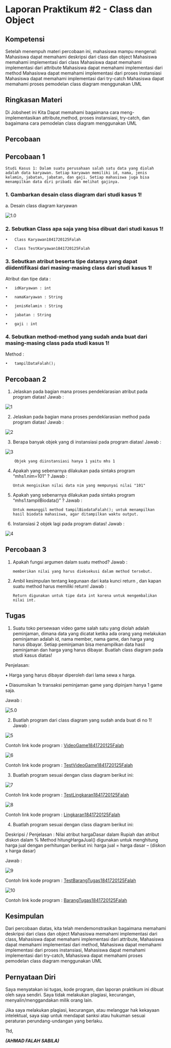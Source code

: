 # Laporan Praktikum #2 - Class dan Object

## Kompetensi

Setelah menempuh materi percobaan ini, mahasiswa mampu mengenal: 
Mahasiswa dapat memahami deskripsi dari class dan object
  Mahasiswa memahami implementasi dari class
  Mahasiswa dapat memahami implementasi dari attribute
  Mahasiswa dapat memahami implementasi dari method
  Mahasiswa dapat memahami implementasi dari proses instansiasi
  Mahasiswa dapat memahami implementasi dari try-catch
  Mahasiswa dapat memahami proses pemodelan class diagram menggunakan UML
 

## Ringkasan Materi
 Di Jobsheet ini Kita Dapat memahami bagaimana cara meng-implementasikan attribute,method, proses instansiasi, try-catch, dan bagaimana cara pemodelan class diagram menggunakan UML

## Percobaan

## Percobaan 1

    Studi Kasus 1: Dalam suatu perusahaan salah satu data yang diolah adalah data karyawan. Setiap karyawan memiliki id, nama, jenis kelamin, jabatan, jabatan, dan gaji. Setiap mahasiswa juga bisa menampilkan data diri pribadi dan melihat gajinya. 

### 1.	Gambarkan desain class diagram dari studi kasus 1! 
 a.	Desain class diagram karyawan


![1.0](img/1.0.PNG)


### 2.	Sebutkan Class apa saja yang bisa dibuat dari studi kasus 1! 

    •	Class Karyawan1841720125Falah

    •	Class TestKaryawan1841720125Falah

### 3.	Sebutkan atribut beserta tipe datanya yang dapat diidentifikasi dari masing-masing class dari studi kasus 1! 
Atribut dan tipe data : 

    •	idKaryawan : int

    •	namaKaryawan : String

    •	jenisKelamin : String

    •	jabatan : String

    •	gaji : int

### 4.	Sebutkan method-method yang sudah anda buat dari masing-masing class pada studi kasus 1!
Method : 

    •	tampilDataFalah();



## Percobaan 2
1.	Jelaskan pada bagian mana proses pendeklarasian atribut pada program diatas!
Jawab : 

![1](img/1.PNG)

2.	Jelaskan pada bagian mana proses pendeklarasian method pada program diatas!
Jawab :

![2](img/2.PNG)

3.	Berapa banyak objek yang di instansiasi pada program diatas!
Jawab : 

![3](img/3.PNG)

        Objek yang diinstansiasi hanya 1 yaitu mhs 1 

4.	Apakah yang sebenarnya dilakukan pada sintaks program “mhs1.nim=101” ?
Jawab : 

        Untuk mengisikan nilai data nim yang mempunyai nilai "101"

5.	Apakah yang sebenarnya dilakukan pada sintaks program “mhs1.tampilBiodata()” ?
Jawab : 

        Untuk memanggil method tampilBiodataFalah(); untuk menampilkan hasil biodata mahasiswa, agar ditampilkan waktu output.

6.	Instansiasi 2 objek lagi pada program diatas!
Jawab : 

![4](img/4.PNG)


## Percobaan 3

1.	Apakah fungsi argumen dalam suatu method?
Jawab : 

        memberikan nilai yang harus dieksekusi dalam method tersebut.

2.	Ambil kesimpulan tentang kegunaan dari kata kunci return , dan kapan suatu method harus memiliki return!
Jawab : 

        Return digunakan untuk tipe data int karena untuk mengembalikan nilai int.


## Tugas

1.	Suatu toko persewaan video game salah satu yang diolah adalah peminjaman, dimana data yang dicatat ketika ada orang yang melakukan peminjaman adalah id, nama member, nama game, dan harga yang harus dibayar. Setiap peminjaman bisa menampilkan data hasil peminjaman dan harga yang harus dibayar. Buatlah class diagram pada studi kasus diatas! 

Penjelasan: 

•	Harga yang harus dibayar diperoleh dari lama sewa x harga. 

•	Diasumsikan 1x transaksi peminjaman game yang dipinjam hanya 1 game saja.

Jawab : 

![5.0](img/5.0.PNG)

2.	Buatlah program dari class diagram yang sudah anda buat di no 1!
Jawab : 

![5](img/5.PNG)

Contoh link kode program : [VideoGame1841720125Falah](../../src/2_Class_dan_Object/VideoGame1841720125Falah.java)

![6](img/6.PNG)

Contoh link kode program : [TestVideoGame1841720125Falah](../../src/2_Class_dan_Object/VideoGame1841720125Falah.java)

3.	Buatlah program sesuai dengan class diagram berikut ini:

![7](img/7.PNG)

Contoh link kode program : [TestLingkaran1841720125Falah](../../src/2_Class_dan_Object/TestLingkaran1841720125Falah.java)

![8](img/8.PNG)

Contoh link kode program : [Lingkaran1841720125Falah](../../src/2_Class_dan_Object/Lingkaran1841720125Falah.java)

4.	Buatlah program sesuai dengan class diagram berikut ini: 
 
 Deskripsi / Penjelasan : 
 Nilai atribut hargaDasar dalam Rupiah dan atribut diskon dalam % 
 Method hitungHargaJual() digunakan untuk menghitung harga jual dengan perhitungan berikut ini: harga jual = harga dasar – (diskon x harga dasar)

Jawab : 

![9](img/9.PNG)

Contoh link kode program : [TestBarangTugas1841720125Falah](../../src/2_Class_dan_Object/TestBarangTugas1841720125Falah.java)

![10](img/10.PNG)

Contoh link kode program : [BarangTugas1841720125Falah](../../src/2_Class_dan_Object/BarangTugas1841720125Falah.java)

## Kesimpulan

Dari percobaan diatas, kita telah mendemonstrasikan bagaimana memahami deskripsi dari class dan object Mahasiswa memahami implementasi dari class, Mahasiswa dapat memahami implementasi dari attribute, Mahasiswa dapat memahami implementasi dari method, Mahasiswa dapat memahami implementasi dari proses instansiasi, Mahasiswa dapat memahami implementasi dari try-catch, Mahasiswa dapat memahami proses pemodelan class diagram menggunakan UML

## Pernyataan Diri

Saya menyatakan isi tugas, kode program, dan laporan praktikum ini dibuat oleh saya sendiri. Saya tidak melakukan plagiasi, kecurangan, menyalin/menggandakan milik orang lain.

Jika saya melakukan plagiasi, kecurangan, atau melanggar hak kekayaan intelektual, saya siap untuk mendapat sanksi atau hukuman sesuai peraturan perundang-undangan yang berlaku.

Ttd,

***(AHMAD FALAH SABILA)***
